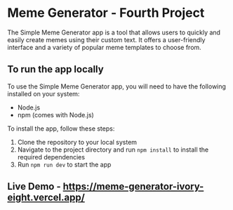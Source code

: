 # Meme Generator - Fourth Project
The Simple Meme Generator app is a tool that allows users to quickly and easily create memes using their custom text. It offers a user-friendly interface and a variety of popular meme templates to choose from.

## To run the app locally
To use the Simple Meme Generator app, you will need to have the following installed on your system:

- Node.js
- npm (comes with Node.js)

To install the app, follow these steps:

1. Clone the repository to your local system
2. Navigate to the project directory and run `npm install` to install the required dependencies
3. Run `npm run dev` to start the app


## Live Demo - https://meme-generator-ivory-eight.vercel.app/

